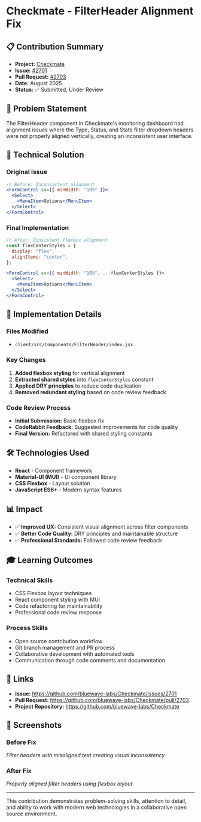 # Checkmate - FilterHeader Alignment Fix

## 📋 Contribution Summary

- **Project:** [Checkmate](https://github.com/bluewave-labs/Checkmate)
- **Issue:** [#2701](https://github.com/bluewave-labs/Checkmate/issues/2701)
- **Pull Request:** [#2703](https://github.com/bluewave-labs/Checkmate/pull/2703)
- **Date:** August 2025
- **Status:** ✅ Submitted, Under Review

## 🎯 Problem Statement

The FilterHeader component in Checkmate's monitoring dashboard had alignment issues where the Type, Status, and State filter dropdown headers were not properly aligned vertically, creating an inconsistent user interface.

## 🔧 Technical Solution

### Original Issue
```jsx
// Before: Inconsistent alignment
<FormControl sx={{ minWidth: "10%" }}>
  <Select>
    <MenuItem>Options</MenuItem>
  </Select>
</FormControl>
```

### Final Implementation
```jsx
// After: Consistent flexbox alignment
const flexCenterStyles = {
  display: "flex",
  alignItems: "center",
};

<FormControl sx={{ minWidth: "10%", ...flexCenterStyles }}>
  <Select>
    <MenuItem>Options</MenuItem>
  </Select>
</FormControl>
```

## 📝 Implementation Details

### Files Modified
- `client/src/Components/FilterHeader/index.jsx`

### Key Changes
1. **Added flexbox styling** for vertical alignment
2. **Extracted shared styles** into `flexCenterStyles` constant
3. **Applied DRY principles** to reduce code duplication
4. **Removed redundant styling** based on code review feedback

### Code Review Process
- **Initial Submission:** Basic flexbox fix
- **CodeRabbit Feedback:** Suggested improvements for code quality
- **Final Version:** Refactored with shared styling constants

## 🛠️ Technologies Used

- **React** - Component framework
- **Material-UI (MUI)** - UI component library
- **CSS Flexbox** - Layout solution
- **JavaScript ES6+** - Modern syntax features

## 📊 Impact

- ✅ **Improved UX:** Consistent visual alignment across filter components
- ✅ **Better Code Quality:** DRY principles and maintainable structure
- ✅ **Professional Standards:** Followed code review feedback

## 🎓 Learning Outcomes

### Technical Skills
- CSS Flexbox layout techniques
- React component styling with MUI
- Code refactoring for maintainability
- Professional code review response

### Process Skills
- Open source contribution workflow
- Git branch management and PR process
- Collaborative development with automated tools
- Communication through code comments and documentation

## 🔗 Links

- **Issue:** https://github.com/bluewave-labs/Checkmate/issues/2701
- **Pull Request:** https://github.com/bluewave-labs/Checkmate/pull/2703
- **Project Repository:** https://github.com/bluewave-labs/Checkmate

## 📸 Screenshots

### Before Fix
*Filter headers with misaligned text creating visual inconsistency*

### After Fix  
*Properly aligned filter headers using flexbox layout*

---

This contribution demonstrates problem-solving skills, attention to detail, and ability to work with modern web technologies in a collaborative open source environment.
